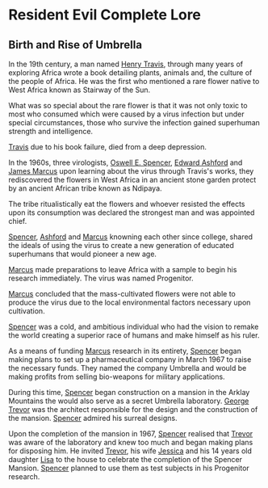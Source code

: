 # Resident Evil Complete Lore

## Birth and Rise of Umbrella

In the 19th century, a man named [Henry Travis](), through many years of exploring Africa wrote a book detailing plants, animals and, the culture of the people of Africa. He was the first who mentioned a rare flower native to West Africa known as Stairway of the Sun.

What was so special about the rare flower is that it was not only toxic to most who consumed which were caused by a virus infection but under special circumstances, those who survive the infection gained superhuman strength and intelligence.

[Travis]() due to his book failure, died from a deep depression.

In the 1960s, three virologists, [Oswell E. Spencer](), [Edward Ashford]() and [James Marcus]() upon learning about the virus through Travis's works, they rediscovered the flowers in West Africa in an ancient stone garden protect by an ancient African tribe known as Ndipaya.

The tribe ritualistically eat the flowers and whoever resisted the effects upon its consumption was declared the strongest man and was appointed chief.

[Spencer](), [Ashford]() and [Marcus]() knowning each other since college, shared the ideals of using the virus to create a new generation of educated superhumans that would pioneer a new age.

[Marcus]() made preparations to leave Africa with a sample to begin his research immediately. The virus was named Progenitor.

[Marcus]() concluded that the mass-cultivated flowers were not able to produce the virus due to the local environmental factors necessary upon cultivation.

[Spencer]() was a cold, and ambitious individual who had the vision to remake the world creating a superior race of humans and make himself as his ruler.

As a means of funding [Marcus]() research in its entirety, [Spencer](characters/oswell-spencer.md) began making plans to set up a pharmaceutical company in March 1967 to raise the necessary funds. They named the company Umbrella and would be making profits from selling bio-weapons for military applications.

During this time, [Spencer]() began construction on a mansion in the Arklay Mountains the would also serve as a secret Umbrella laboratory. [George Trevor]() was the architect responsible for the design and the construction of the mansion. [Spencer]() admired  his surreal designs.

Upon the completion of the mansion in 1967, [Spencer]() realised that [Trevor]() was aware of the laboratory and knew too much and began making plans for disposing him. He invited [Trevor](), his wife [Jessica]() and his 14 years old daughter [Lisa]() to the house to celebrate the completion of the Spencer Mansion. [Spencer]() planned to use them as test subjects in his Progenitor research.
